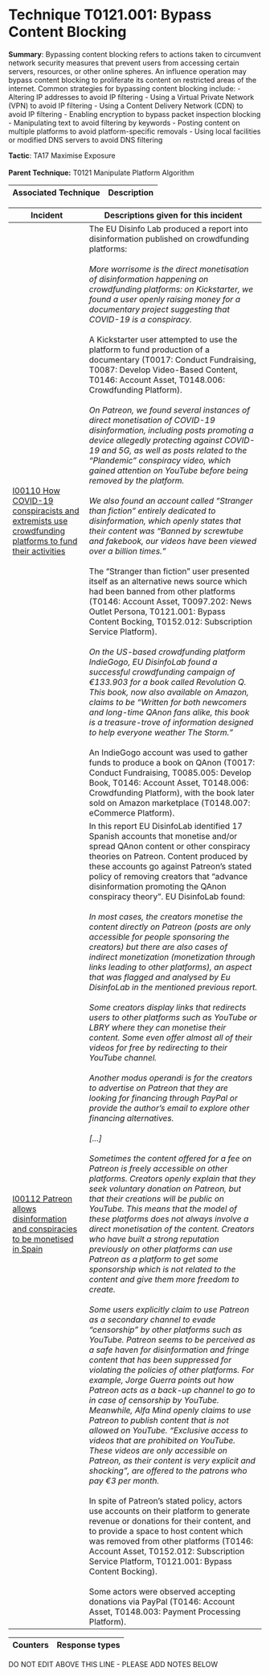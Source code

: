 # Technique T0121.001: Bypass Content Blocking

**Summary**: Bypassing content blocking refers to actions taken to circumvent network security measures that prevent users from accessing certain servers, resources, or other online spheres. An influence operation may bypass content blocking to proliferate its content on restricted areas of the internet. Common strategies for bypassing content blocking include: - Altering IP addresses to avoid IP filtering - Using a Virtual Private Network (VPN) to avoid IP filtering - Using a Content Delivery Network (CDN) to avoid IP filtering - Enabling encryption to bypass packet inspection blocking - Manipulating text to avoid filtering by keywords - Posting content on multiple platforms to avoid platform-specific removals - Using local facilities or modified DNS servers to avoid DNS filtering

**Tactic**: TA17 Maximise Exposure <br><br>**Parent Technique:** T0121 Manipulate Platform Algorithm


| Associated Technique | Description |
| --------- | ------------------------- |



| Incident | Descriptions given for this incident |
| -------- | -------------------- |
| [I00110 How COVID-19 conspiracists and extremists use crowdfunding platforms to fund their activities](../../generated_pages/incidents/I00110.md) | The EU Disinfo Lab produced a report into disinformation published on crowdfunding platforms:<br><br><i>More worrisome is the direct monetisation of disinformation happening on crowdfunding platforms: on Kickstarter, we found a user openly raising money for a documentary project suggesting that COVID-19 is a conspiracy.</i><br><br>A Kickstarter user attempted to use the platform to fund production of a documentary (T0017: Conduct Fundraising, T0087: Develop Video-Based Content, T0146: Account Asset, T0148.006: Crowdfunding Platform).<br><br><i>On Patreon, we found several instances of direct monetisation of COVID-19 disinformation, including posts promoting a device allegedly protecting against COVID-19 and 5G, as well as posts related to the “Plandemic” conspiracy video, which gained attention on YouTube before being removed by the platform.<br><br>We also found an account called “Stranger than fiction” entirely dedicated to disinformation, which openly states that their content was “Banned by screwtube and fakebook, our videos have been viewed over a billion times.”</i><br><br>The “Stranger than fiction” user presented itself as an alternative news source which had been banned from other platforms (T0146: Account Asset, T0097.202: News Outlet Persona, T0121.001: Bypass Content Bocking, T0152.012: Subscription Service Platform).<br><br><i>On the US-based crowdfunding platform IndieGogo, EU DisinfoLab found a successful crowdfunding campaign of €133.903 for a book called Revolution Q. This book, now also available on Amazon, claims to be “Written for both newcomers and long-time QAnon fans alike, this book is a treasure-trove of information designed to help everyone weather The Storm.”</i><br><br>An IndieGogo account was used to gather funds to produce a book on QAnon (T0017: Conduct Fundraising, T0085.005: Develop Book, T0146: Account Asset, T0148.006: Crowdfunding Platform), with the book later sold on Amazon marketplace (T0148.007: eCommerce Platform). |
| [I00112 Patreon allows disinformation and conspiracies to be monetised in Spain](../../generated_pages/incidents/I00112.md) | In this report EU DisinfoLab identified 17 Spanish accounts that monetise and/or spread QAnon content or other conspiracy theories on Patreon. Content produced by these accounts go against Patreon’s stated policy of removing creators that “advance disinformation promoting the QAnon conspiracy theory”. EU DisinfoLab found:<br><br><i>In most cases, the creators monetise the content directly on Patreon (posts are only accessible for people sponsoring the creators) but there are also cases of indirect monetization (monetization through links leading to other platforms), an aspect that was flagged and analysed by Eu DisinfoLab in the mentioned previous report.<br><br>Some creators display links that redirects users to other platforms such as YouTube or LBRY where they can monetise their content. Some even offer almost all of their videos for free by redirecting to their YouTube channel.<br><br>Another modus operandi is for the creators to advertise on Patreon that they are looking for financing through PayPal or provide the author’s email to explore other financing alternatives.<br><br>[...]<br><br>Sometimes the content offered for a fee on Patreon is freely accessible on other platforms. Creators openly explain that they seek voluntary donation on Patreon, but that their creations will be public on YouTube. This means that the model of these platforms does not always involve a direct monetisation of the content. Creators who have built a strong reputation previously on other platforms can use Patreon as a platform to get some sponsorship which is not related to the content and give them more freedom to create.<br><br>Some users explicitly claim to use Patreon as a secondary channel to evade “censorship” by other platforms such as YouTube. Patreon seems to be perceived as a safe haven for disinformation and fringe content that has been suppressed for violating the policies of other platforms. For example, Jorge Guerra points out how Patreon acts as a back-up channel to go to in case of censorship by YouTube. Meanwhile, Alfa Mind openly claims to use Patreon to publish content that is not allowed on YouTube. “Exclusive access to videos that are prohibited on YouTube. These videos are only accessible on Patreon, as their content is very explicit and shocking”, are offered to the patrons who pay €3 per month.</i><br><br>In spite of Patreon’s stated policy, actors use accounts on their platform to generate revenue or donations for their content, and to provide a space to host content which was removed from other platforms (T0146: Account Asset, T0152.012: Subscription Service Platform, T0121.001: Bypass Content Bocking).<br><br>Some actors were observed accepting donations via PayPal (T0146: Account Asset, T0148.003: Payment Processing Platform). |



| Counters | Response types |
| -------- | -------------- |


DO NOT EDIT ABOVE THIS LINE - PLEASE ADD NOTES BELOW